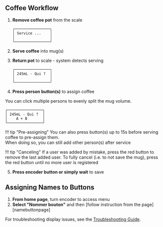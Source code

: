 ## Coffee Workflow

1. **Remove coffee pot** from the scale
   ```
   ┌────────────────┐
   │ Service ...    │
   │                │
   └────────────────┘
   ```

2. **Serve coffee** into mug(s)

3. **Return pot** to scale - system detects serving
   ```
   ┌────────────────┐
   │ 245mL - Qui ?  │
   │                │
   └────────────────┘
   ```

4. **Press person button(s)** to assign coffee

You can click multiple persons to evenly split the mug volume.
```
┌────────────────┐
│ 245mL - Qui ?  │
│    A + B       │
└────────────────┘
```


!!! tip "Pre-assigning"
    You can also press button(s) up to 15s before serving coffee to pre-assign them.  
    When doing so, you can still add other person(s) after service

!!! tip "Canceling"
    If a user was added by mistake, press the red button to remove the last added user.
    To fully cancel (i.e. to not save the mug), press the red button until no more user is registered

5. **Press encoder button or simply wait** to save

## Assigning Names to Buttons

1. **From home page**, turn encoder to access menu
2. **Select "Nommer bouton"** and then [follow instruction from the page][namebuttonpage]

For troubleshooting display issues, see the [Troubleshooting Guide](troubleshooting.md).